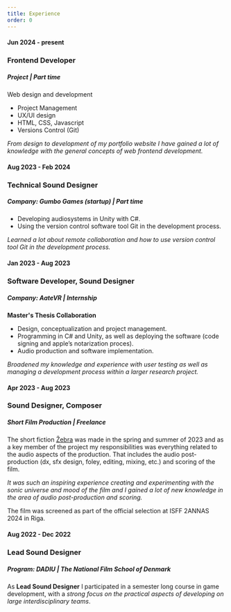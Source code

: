 ```yaml
---
title: Experience
order: 0
---
```


#### Jun 2024 - present
### Frontend Developer
##### Project | Part time
Web design and development
- Project Management
- UX/UI design
- HTML, CSS, Javascript
- Versions Control (Git)

*From design to development of my portfolio website I have gained a lot of knowledge with the general concepts of web frontend development.*

#### Aug 2023 - Feb 2024
### Technical Sound Designer
##### Company: Gumbo Games (startup) | Part time

- Developing audiosystems in Unity with C#.
- Using the version control software tool Git in the development process.

*Learned a lot about remote collaboration and how to use version control tool Git in the development process.*

#### Jan 2023 - Aug 2023
### Software Developer, Sound Designer
##### Company: AateVR | Internship
**Master's Thesis Collaboration**
- Design, conceptualization and project management.
- Programming in C# and Unity, as well as deploying the software (code signing and apple’s notarization proces).
- Audio production and software implementation.

*Broadened my knowledge and experience with user testing as well as managing a development process within a larger research project.*

#### Apr 2023 - Aug 2023
### Sound Designer, Composer
##### Short Film Production | Freelance
The short fiction [Žebra](https://esbensloth.com/zebra) was made in the spring and summer of 2023 and as a key member of the project my responsibilities was everything related to the audio aspects of the production. That includes the audio post-production (dx, sfx design, foley, editing, mixing, etc.) and scoring of the film.

*It was such an inspiring experience creating and experimenting with the sonic universe and mood of the film and I gained a lot of new knowledge in the area of audio post-production and scoring.*

The film was screened as part of the official selection at ISFF 2ANNAS 2024 in Riga.

#### Aug 2022 - Dec 2022
### Lead Sound Designer
##### Program: DADIU | The National Film School of Denmark
As **Lead Sound Designer** I participated in a semester long course in game development, with a *strong focus on the practical aspects of developing on large interdisciplinary teams*.

